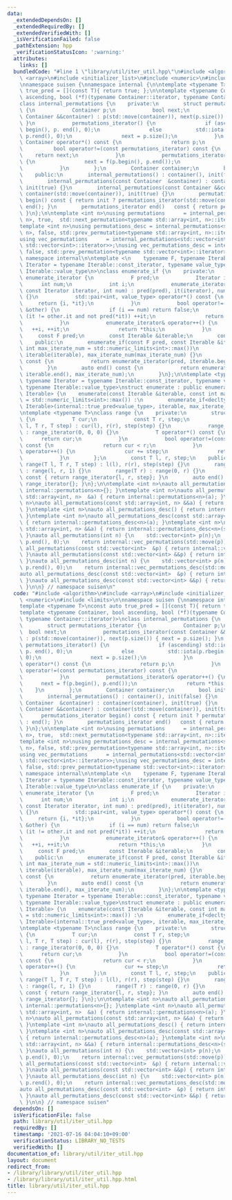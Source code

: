 ```yaml
---
data:
  _extendedDependsOn: []
  _extendedRequiredBy: []
  _extendedVerifiedWith: []
  _isVerificationFailed: false
  _pathExtension: hpp
  _verificationStatusIcon: ':warning:'
  attributes:
    links: []
  bundledCode: "#line 1 \"library/util/iter_util.hpp\"\n#include <algorithm>\n#include\
    \ <array>\n#include <initializer_list>\n#include <numeric>\n#include <limits>\n\
    \nnamespace suisen {\nnamespace internal {\n\ntemplate <typename T>\nconst auto\
    \ true_pred = [](const T){ return true; };\n\ntemplate <typename Container, bool\
    \ ascending, bool (*f)(typename Container::iterator, typename Container::iterator)>\n\
    class internal_permutations {\n    private:\n        struct permutations_iterator\
    \ {\n            Container p;\n            bool next;\n            permutations_iterator(const\
    \ Container &&container) : p(std::move(container)), next(p.size()) { next = p.size();\
    \ }\n            permutations_iterator() {\n                if (ascending) std::iota(p.\
    \ begin(), p. end(), 0);\n                else           std::iota(p.rbegin(),\
    \ p.rend(), 0);\n                next = p.size();\n            }\n           \
    \ Container operator*() const {\n                return p;\n            }\n  \
    \          bool operator!=(const permutations_iterator) const {\n            \
    \    return next;\n            }\n            permutations_iterator& operator++()\
    \ {\n                next = f(p.begin(), p.end());\n                return *this;\n\
    \            }\n        };\n        Container container;\n        bool init;\n\
    \    public:\n        internal_permutations() : container(), init(false) {}\n\
    \        internal_permutations(const Container  &container) : container(container),\
    \ init(true) {}\n        internal_permutations(const Container &&container) :\
    \ container(std::move(container)), init(true) {}\n        permutations_iterator\
    \ begin() const { return init ? permutations_iterator(std::move(container)) :\
    \ end(); }\n        permutations_iterator end()   const { return permutations_iterator{};\
    \ }\n};\n\ntemplate <int n>\nusing permutations      = internal_permutations<std::array<int,\
    \ n>, true,  std::next_permutation<typename std::array<int, n>::iterator>>;\n\
    template <int n>\nusing permutations_desc = internal_permutations<std::array<int,\
    \ n>, false, std::prev_permutation<typename std::array<int, n>::iterator>>;\n\
    using vec_permutations      = internal_permutations<std::vector<int>, true,  std::next_permutation<typename\
    \ std::vector<int>::iterator>>;\nusing vec_permutations_desc = internal_permutations<std::vector<int>,\
    \ false, std::prev_permutation<typename std::vector<int>::iterator>>;\n\n} //\
    \ namespace internal\n\ntemplate <\n    typename F, typename Iterable,\n    typename\
    \ Iterator = typename Iterable::const_iterator, typename value_type = typename\
    \ Iterable::value_type\n>\nclass enumerate_if {\n    private:\n        struct\
    \ enumerate_iterator {\n            F pred;\n            Iterator it;\n      \
    \      int num;\n            int i;\n            enumerate_iterator(const F pred,\
    \ const Iterator iterator, int num) : pred(pred), it(iterator), num(num), i(0)\
    \ {}\n            std::pair<int, value_type> operator*() const {\n           \
    \     return {i, *it};\n            }\n            bool operator!=(const enumerate_iterator\
    \ &other) {\n                if (i == num) return false;\n                while\
    \ (it != other.it and not pred(*it)) ++it;\n                return it != other.it;\n\
    \            }\n            enumerate_iterator& operator++() {\n             \
    \   ++i, ++it;\n                return *this;\n            }\n        };\n   \
    \     const F pred;\n        const Iterable &iterable;\n        const int max_iterate_num;\n\
    \    public:\n        enumerate_if(const F pred, const Iterable &iterable, const\
    \ int max_iterate_num = std::numeric_limits<int>::max())\n            : pred(pred),\
    \ iterable(iterable), max_iterate_num(max_iterate_num) {}\n        auto begin()\
    \ const {\n            return enumerate_iterator(pred, iterable.begin(), max_iterate_num);\n\
    \        }\n        auto end() const {\n            return enumerate_iterator(pred,\
    \ iterable.end(), max_iterate_num);\n        }\n};\n\ntemplate <typename Iterable,\
    \ typename Iterator = typename Iterable::const_iterator, typename value_type =\
    \ typename Iterable::value_type>\nstruct enumerate : public enumerate_if<decltype(internal::true_pred<value_type>),\
    \ Iterable> {\n    enumerate(const Iterable &iterable, const int max_iterate_num\
    \ = std::numeric_limits<int>::max()) :\n        enumerate_if<decltype(internal::true_pred<value_type>),\
    \ Iterable>(internal::true_pred<value_type>, iterable, max_iterate_num) {}\n};\n\
    \ntemplate <typename T>\nclass range {\n    private:\n        struct range_iterator\
    \ {\n            T cur;\n            const T r, step;\n            range_iterator(T\
    \ l, T r, T step) : cur(l), r(r), step(step) {}\n            range_iterator()\
    \ : range_iterator(0, 0, 0) {}\n            T operator*() const {\n          \
    \      return cur;\n            }\n            bool operator!=(const range_iterator)\
    \ const {\n                return cur < r;\n            }\n            range_iterator&\
    \ operator++() {\n                cur += step;\n                return *this;\n\
    \            }\n        };\n        const T l, r, step;\n    public:\n       \
    \ range(T l, T r, T step) : l(l), r(r), step(step) {}\n        range(T l, T r)\
    \ : range(l, r, 1) {}\n        range(T r) : range(0, r) {}\n        auto begin()\
    \ const { return range_iterator{l, r, step}; }\n        auto end()   const { return\
    \ range_iterator{}; }\n};\n\ntemplate <int n>\nauto all_permutations() { return\
    \ internal::permutations<n>{}; }\ntemplate <int n>\nauto all_permutations(const\
    \ std::array<int, n>  &a) { return internal::permutations<n>(a); }\ntemplate <int\
    \ n>\nauto all_permutations(const std::array<int, n> &&a) { return internal::permutations<n>(std::move(a));\
    \ }\ntemplate <int n>\nauto all_permutations_desc() { return internal::permutations_desc<n>{};\
    \ }\ntemplate <int n>\nauto all_permutations_desc(const std::array<int, n>  &a)\
    \ { return internal::permutations_desc<n>(a); }\ntemplate <int n>\nauto all_permutations_desc(const\
    \ std::array<int, n> &&a) { return internal::permutations_desc<n>(std::move(a));\
    \ }\nauto all_permutations(int n) {\n    std::vector<int> p(n);\n    std::iota(p.begin(),\
    \ p.end(), 0);\n    return internal::vec_permutations(std::move(p));\n}\nauto\
    \ all_permutations(const std::vector<int>  &p) { return internal::vec_permutations(p);\
    \ }\nauto all_permutations(const std::vector<int> &&p) { return internal::vec_permutations(std::move(p));\
    \ }\nauto all_permutations_desc(int n) {\n    std::vector<int> p(n);\n    std::iota(p.rbegin(),\
    \ p.rend(), 0);\n    return internal::vec_permutations_desc(std::move(p));\n}\n\
    auto all_permutations_desc(const std::vector<int>  &p) { return internal::vec_permutations_desc(p);\
    \ }\nauto all_permutations_desc(const std::vector<int> &&p) { return internal::vec_permutations_desc(std::move(p));\
    \ }\n\n} // namespace suisen\n"
  code: "#include <algorithm>\n#include <array>\n#include <initializer_list>\n#include\
    \ <numeric>\n#include <limits>\n\nnamespace suisen {\nnamespace internal {\n\n\
    template <typename T>\nconst auto true_pred = [](const T){ return true; };\n\n\
    template <typename Container, bool ascending, bool (*f)(typename Container::iterator,\
    \ typename Container::iterator)>\nclass internal_permutations {\n    private:\n\
    \        struct permutations_iterator {\n            Container p;\n          \
    \  bool next;\n            permutations_iterator(const Container &&container)\
    \ : p(std::move(container)), next(p.size()) { next = p.size(); }\n           \
    \ permutations_iterator() {\n                if (ascending) std::iota(p. begin(),\
    \ p. end(), 0);\n                else           std::iota(p.rbegin(), p.rend(),\
    \ 0);\n                next = p.size();\n            }\n            Container\
    \ operator*() const {\n                return p;\n            }\n            bool\
    \ operator!=(const permutations_iterator) const {\n                return next;\n\
    \            }\n            permutations_iterator& operator++() {\n          \
    \      next = f(p.begin(), p.end());\n                return *this;\n        \
    \    }\n        };\n        Container container;\n        bool init;\n    public:\n\
    \        internal_permutations() : container(), init(false) {}\n        internal_permutations(const\
    \ Container  &container) : container(container), init(true) {}\n        internal_permutations(const\
    \ Container &&container) : container(std::move(container)), init(true) {}\n  \
    \      permutations_iterator begin() const { return init ? permutations_iterator(std::move(container))\
    \ : end(); }\n        permutations_iterator end()   const { return permutations_iterator{};\
    \ }\n};\n\ntemplate <int n>\nusing permutations      = internal_permutations<std::array<int,\
    \ n>, true,  std::next_permutation<typename std::array<int, n>::iterator>>;\n\
    template <int n>\nusing permutations_desc = internal_permutations<std::array<int,\
    \ n>, false, std::prev_permutation<typename std::array<int, n>::iterator>>;\n\
    using vec_permutations      = internal_permutations<std::vector<int>, true,  std::next_permutation<typename\
    \ std::vector<int>::iterator>>;\nusing vec_permutations_desc = internal_permutations<std::vector<int>,\
    \ false, std::prev_permutation<typename std::vector<int>::iterator>>;\n\n} //\
    \ namespace internal\n\ntemplate <\n    typename F, typename Iterable,\n    typename\
    \ Iterator = typename Iterable::const_iterator, typename value_type = typename\
    \ Iterable::value_type\n>\nclass enumerate_if {\n    private:\n        struct\
    \ enumerate_iterator {\n            F pred;\n            Iterator it;\n      \
    \      int num;\n            int i;\n            enumerate_iterator(const F pred,\
    \ const Iterator iterator, int num) : pred(pred), it(iterator), num(num), i(0)\
    \ {}\n            std::pair<int, value_type> operator*() const {\n           \
    \     return {i, *it};\n            }\n            bool operator!=(const enumerate_iterator\
    \ &other) {\n                if (i == num) return false;\n                while\
    \ (it != other.it and not pred(*it)) ++it;\n                return it != other.it;\n\
    \            }\n            enumerate_iterator& operator++() {\n             \
    \   ++i, ++it;\n                return *this;\n            }\n        };\n   \
    \     const F pred;\n        const Iterable &iterable;\n        const int max_iterate_num;\n\
    \    public:\n        enumerate_if(const F pred, const Iterable &iterable, const\
    \ int max_iterate_num = std::numeric_limits<int>::max())\n            : pred(pred),\
    \ iterable(iterable), max_iterate_num(max_iterate_num) {}\n        auto begin()\
    \ const {\n            return enumerate_iterator(pred, iterable.begin(), max_iterate_num);\n\
    \        }\n        auto end() const {\n            return enumerate_iterator(pred,\
    \ iterable.end(), max_iterate_num);\n        }\n};\n\ntemplate <typename Iterable,\
    \ typename Iterator = typename Iterable::const_iterator, typename value_type =\
    \ typename Iterable::value_type>\nstruct enumerate : public enumerate_if<decltype(internal::true_pred<value_type>),\
    \ Iterable> {\n    enumerate(const Iterable &iterable, const int max_iterate_num\
    \ = std::numeric_limits<int>::max()) :\n        enumerate_if<decltype(internal::true_pred<value_type>),\
    \ Iterable>(internal::true_pred<value_type>, iterable, max_iterate_num) {}\n};\n\
    \ntemplate <typename T>\nclass range {\n    private:\n        struct range_iterator\
    \ {\n            T cur;\n            const T r, step;\n            range_iterator(T\
    \ l, T r, T step) : cur(l), r(r), step(step) {}\n            range_iterator()\
    \ : range_iterator(0, 0, 0) {}\n            T operator*() const {\n          \
    \      return cur;\n            }\n            bool operator!=(const range_iterator)\
    \ const {\n                return cur < r;\n            }\n            range_iterator&\
    \ operator++() {\n                cur += step;\n                return *this;\n\
    \            }\n        };\n        const T l, r, step;\n    public:\n       \
    \ range(T l, T r, T step) : l(l), r(r), step(step) {}\n        range(T l, T r)\
    \ : range(l, r, 1) {}\n        range(T r) : range(0, r) {}\n        auto begin()\
    \ const { return range_iterator{l, r, step}; }\n        auto end()   const { return\
    \ range_iterator{}; }\n};\n\ntemplate <int n>\nauto all_permutations() { return\
    \ internal::permutations<n>{}; }\ntemplate <int n>\nauto all_permutations(const\
    \ std::array<int, n>  &a) { return internal::permutations<n>(a); }\ntemplate <int\
    \ n>\nauto all_permutations(const std::array<int, n> &&a) { return internal::permutations<n>(std::move(a));\
    \ }\ntemplate <int n>\nauto all_permutations_desc() { return internal::permutations_desc<n>{};\
    \ }\ntemplate <int n>\nauto all_permutations_desc(const std::array<int, n>  &a)\
    \ { return internal::permutations_desc<n>(a); }\ntemplate <int n>\nauto all_permutations_desc(const\
    \ std::array<int, n> &&a) { return internal::permutations_desc<n>(std::move(a));\
    \ }\nauto all_permutations(int n) {\n    std::vector<int> p(n);\n    std::iota(p.begin(),\
    \ p.end(), 0);\n    return internal::vec_permutations(std::move(p));\n}\nauto\
    \ all_permutations(const std::vector<int>  &p) { return internal::vec_permutations(p);\
    \ }\nauto all_permutations(const std::vector<int> &&p) { return internal::vec_permutations(std::move(p));\
    \ }\nauto all_permutations_desc(int n) {\n    std::vector<int> p(n);\n    std::iota(p.rbegin(),\
    \ p.rend(), 0);\n    return internal::vec_permutations_desc(std::move(p));\n}\n\
    auto all_permutations_desc(const std::vector<int>  &p) { return internal::vec_permutations_desc(p);\
    \ }\nauto all_permutations_desc(const std::vector<int> &&p) { return internal::vec_permutations_desc(std::move(p));\
    \ }\n\n} // namespace suisen"
  dependsOn: []
  isVerificationFile: false
  path: library/util/iter_util.hpp
  requiredBy: []
  timestamp: '2021-07-16 04:04:10+09:00'
  verificationStatus: LIBRARY_NO_TESTS
  verifiedWith: []
documentation_of: library/util/iter_util.hpp
layout: document
redirect_from:
- /library/library/util/iter_util.hpp
- /library/library/util/iter_util.hpp.html
title: library/util/iter_util.hpp
---
```

